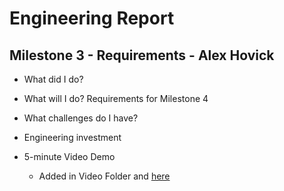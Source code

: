 # Engineering Report

## Milestone 3 - Requirements - Alex Hovick

* What did I do?
   
* What will I do?  Requirements for Milestone 4
    
* What challenges do I have?
    
* Engineering investment
     
* 5-minute Video Demo
    * Added in Video Folder and [here](Video.md)